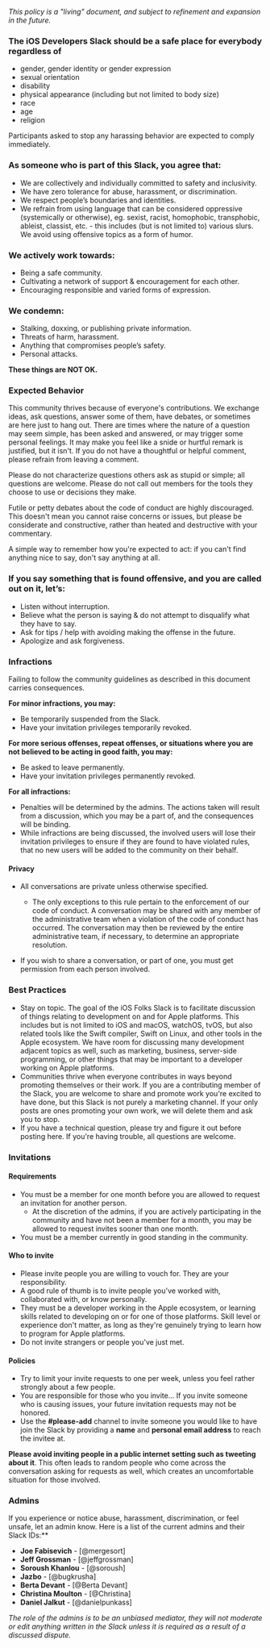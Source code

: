*This policy is a "living" document, and subject to refinement and expansion in the future.*

### The **iOS Developers Slack** should be a safe place for everybody regardless of

- gender, gender identity or gender expression 
- sexual orientation
- disability
- physical appearance (including but not limited to body size)
- race
- age
- religion

Participants asked to stop any harassing behavior are expected to comply immediately.


### As someone who is part of this Slack, you agree that:

- We are collectively and individually committed to safety and inclusivity.
- We have zero tolerance for abuse, harassment, or discrimination.
- We respect people’s boundaries and identities.
- We refrain from using language that can be considered oppressive (systemically or otherwise), eg. sexist, racist, homophobic, transphobic, ableist, classist, etc. - this includes (but is not limited to) various slurs.
We avoid using offensive topics as a form of humor.

### We actively work towards:

- Being a safe community.
- Cultivating a network of support & encouragement for each other.
- Encouraging responsible and varied forms of expression.

### We condemn:

- Stalking, doxxing, or publishing private information.
- Threats of harm, harassment.
- Anything that compromises people’s safety.
- Personal attacks.

**These things are NOT OK.**

### Expected Behavior

This community thrives because of everyone's contributions. We exchange ideas, ask questions, answer some of them, have debates, or sometimes are here just to hang out. There are times where the nature of a question may seem simple, has been asked and answered, or may trigger some personal feelings. It may make you feel like a snide or hurtful remark is justified, but it isn't. If you do not have a thoughtful or helpful comment, please refrain from leaving a comment.

Please do not characterize questions others ask as stupid or simple; all questions are welcome. Please do not call out members for the tools they choose to use or decisions they make.

Futile or petty debates about the code of conduct are highly discouraged. This doesn't mean you cannot raise concerns or issues, but please be considerate and constructive, rather than heated and destructive with your commentary.

A simple way to remember how you're expected to act: if you can't find anything nice to say, don't say anything at all.

### If you say something that is found offensive, and you are called out on it, let’s:

- Listen without interruption.
- Believe what the person is saying & do not attempt to disqualify what they have to say.
- Ask for tips / help with avoiding making the offense in the future.
- Apologize and ask forgiveness.

### Infractions

Failing to follow the community guidelines as described in this document carries consequences. 

**For minor infractions, you may:**
- Be temporarily suspended from the Slack.
- Have your invitation privileges temporarily revoked.

**For more serious offenses, repeat offenses, or situations where you are not believed to be acting in good faith, you may:**
- Be asked to leave permanently.
- Have your invitation privileges permanently revoked.

**For all infractions:**

- Penalties will be determined by the admins. The actions taken will result from a discussion, which you may be a part of, and the consequences will be binding.
- While infractions are being discussed, the involved users will lose their invitation privileges to ensure if they are found to have violated rules, that no new users will be added to the community on their behalf.

#### Privacy
- All conversations are private unless otherwise specified. 
  - The only exceptions to this rule pertain to the enforcement of our code of conduct. A conversation may be shared with any member of the administrative team when a violation of the code of conduct has occurred. The conversation may then be reviewed by the entire administrative team, if necessary, to determine an appropriate resolution.

- If you wish to share a conversation, or part of one, you must get permission from each person involved.

### Best Practices
- Stay on topic. The goal of the iOS Folks Slack is to facilitate discussion of things relating to development on and for Apple platforms. This includes but is not limited to iOS and macOS, watchOS, tvOS, but also related tools like the Swift compiler, Swift on Linux, and other tools in the Apple ecosystem. We have room for discussing many development adjacent topics as well, such as marketing, business, server-side programming, or other things that may be important to a developer working on Apple platforms.
- Communities thrive when everyone contributes in ways beyond promoting themselves or their work. If you are a contributing member of the Slack, you are welcome to share and promote work you're excited to have done, but this Slack is not purely a marketing channel. If your only posts are ones promoting your own work, we will delete them and ask you to stop.
- If you have a technical question, please try and figure it out before posting here. If you're having trouble, all questions are welcome.

### Invitations

#### Requirements
- You must be a member for one month before you are allowed to request an invitation for another person.
  - At the discretion of the admins, if you are actively participating in the community and have not been a member for a month, you may be allowed to request invites sooner than one month.
- You must be a member currently in good standing in the community.

#### Who to invite

- Please invite people you are willing to vouch for. They are your responsibility.
- A good rule of thumb is to invite people you've worked with, collaborated with, or know personally.
- They must be a developer working in the Apple ecosystem, or learning skills related to developing on or for one of those platforms. Skill level or experience don't matter, as long as they're genuinely trying to learn how to program for Apple platforms.
- Do not invite strangers or people you've just met.

#### Policies
- Try to limit your invite requests to one per week, unless you feel rather strongly about a few people.
- You are responsible for those who you invite... If you invite someone who is causing issues, your future invitation requests may not be honored.
- Use the **#please-add** channel to invite someone you would like to have join the Slack by providing a **name** and **personal email address** to reach the invitee at.

**Please avoid inviting people in a public internet setting such as tweeting about it**. This often leads to random people who come across the conversation asking for requests as well, which creates an uncomfortable situation for those involved.


### Admins
If you experience or notice abuse, harassment, discrimination, or feel unsafe, let an admin know. Here is a list of the current admins and their Slack IDs:**

* **Joe Fabisevich** - [@mergesort]
* **Jeff Grossman** - [@jeffgrossman]
* **Soroush Khanlou** - [@soroush]
* **Jazbo** - [@bugkrusha]
* **Berta Devant** - [@Berta Devant]
* **Christina Moulton** - [@Christina]
* **Daniel Jalkut** - [@danielpunkass]

*The role of the admins is to be an unbiased mediator, they will not moderate or edit anything written in the Slack unless it is required as a result of a discussed dispute.*
